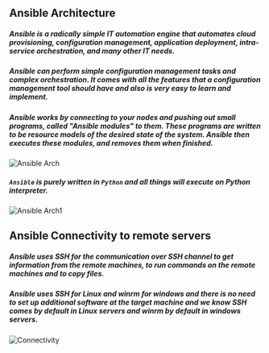 ## Ansible Architecture

##### Ansible is a radically simple IT automation engine that automates cloud provisioning, configuration management, application deployment, intra-service orchestration, and many other IT needs.
 
##### Ansible can perform simple configuration management tasks and complex orchestration. It comes with all the features that a configuration management tool should have and also is very easy to learn and implement.
 
##### Ansible works by connecting to your nodes and pushing out small programs, called "Ansible modules" to them. These programs are written to be resource models of the desired state of the system. Ansible then executes these modules, and removes them when finished.

![Ansible Arch](https://github.com/lerndevops/ansible/blob/master/static/Architecture2.PNG)


##### `Ansible` is purely written in `Python` and all things will execute on Python interpreter.

![Ansible Arch1](https://github.com/lerndevops/ansible/blob/master/static/Architecture1.PNG)


## Ansible Connectivity to remote servers

##### Ansible uses SSH for the communication over SSH channel to get information from the remote machines, to run commands on the remote machines and to copy files.
 
##### Ansible uses SSH for Linux and winrm for windows and there is no need to set up additional software at the target machine and we know SSH comes by default in Linux servers and winrm by default in windows servers.

![Connectivity](https://github.com/lerndevops/ansible/blob/master/static/Connectivity.PNG)



